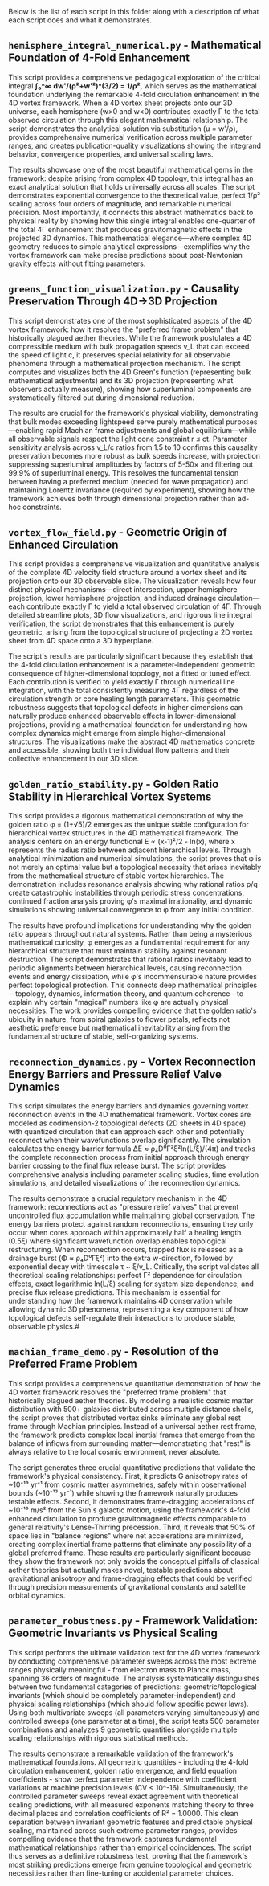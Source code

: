 Below is the list of each script in this folder along with a description of what each script does and what it demonstrates.

## `hemisphere_integral_numerical.py` - Mathematical Foundation of 4-Fold Enhancement

This script provides a comprehensive pedagogical exploration of the critical integral **∫₀^∞ dw'/(ρ²+w'²)^(3/2) = 1/ρ²**, which serves as the mathematical foundation underlying the remarkable 4-fold circulation enhancement in the 4D vortex framework. When a 4D vortex sheet projects onto our 3D universe, each hemisphere (w>0 and w<0) contributes exactly Γ to the total observed circulation through this elegant mathematical relationship. The script demonstrates the analytical solution via substitution (u = w'/ρ), provides comprehensive numerical verification across multiple parameter ranges, and creates publication-quality visualizations showing the integrand behavior, convergence properties, and universal scaling laws.

The results showcase one of the most beautiful mathematical gems in the framework: despite arising from complex 4D topology, this integral has an exact analytical solution that holds universally across all scales. The script demonstrates exponential convergence to the theoretical value, perfect 1/ρ² scaling across four orders of magnitude, and remarkable numerical precision. Most importantly, it connects this abstract mathematics back to physical reality by showing how this single integral enables one-quarter of the total 4Γ enhancement that produces gravitomagnetic effects in the projected 3D dynamics. This mathematical elegance—where complex 4D geometry reduces to simple analytical expressions—exemplifies why the vortex framework can make precise predictions about post-Newtonian gravity effects without fitting parameters.

## `greens_function_visualization.py` - Causality Preservation Through 4D→3D Projection

This script demonstrates one of the most sophisticated aspects of the 4D vortex framework: how it resolves the "preferred frame problem" that historically plagued aether theories. While the framework postulates a 4D compressible medium with bulk propagation speeds v_L that can exceed the speed of light c, it preserves special relativity for all observable phenomena through a mathematical projection mechanism. The script computes and visualizes both the 4D Green's function (representing bulk mathematical adjustments) and its 3D projection (representing what observers actually measure), showing how superluminal components are systematically filtered out during dimensional reduction.

The results are crucial for the framework's physical viability, demonstrating that bulk modes exceeding lightspeed serve purely mathematical purposes—enabling rapid Machian frame adjustments and global equilibrium—while all observable signals respect the light cone constraint r ≤ ct. Parameter sensitivity analysis across v_L/c ratios from 1.5 to 10 confirms this causality preservation becomes more robust as bulk speeds increase, with projection suppressing superluminal amplitudes by factors of 5-50× and filtering out 99.9% of superluminal energy. This resolves the fundamental tension between having a preferred medium (needed for wave propagation) and maintaining Lorentz invariance (required by experiment), showing how the framework achieves both through dimensional projection rather than ad-hoc constraints.

## `vortex_flow_field.py` - Geometric Origin of Enhanced Circulation

This script provides a comprehensive visualization and quantitative analysis of the complete 4D velocity field structure around a vortex sheet and its projection onto our 3D observable slice. The visualization reveals how four distinct physical mechanisms—direct intersection, upper hemisphere projection, lower hemisphere projection, and induced drainage circulation—each contribute exactly Γ to yield a total observed circulation of 4Γ. Through detailed streamline plots, 3D flow visualizations, and rigorous line integral verification, the script demonstrates that this enhancement is purely geometric, arising from the topological structure of projecting a 2D vortex sheet from 4D space onto a 3D hyperplane.

The script's results are particularly significant because they establish that the 4-fold circulation enhancement is a parameter-independent geometric consequence of higher-dimensional topology, not a fitted or tuned effect. Each contribution is verified to yield exactly Γ through numerical line integration, with the total consistently measuring 4Γ regardless of the circulation strength or core healing length parameters. This geometric robustness suggests that topological defects in higher dimensions can naturally produce enhanced observable effects in lower-dimensional projections, providing a mathematical foundation for understanding how complex dynamics might emerge from simple higher-dimensional structures. The visualizations make the abstract 4D mathematics concrete and accessible, showing both the individual flow patterns and their collective enhancement in our 3D slice.

## `golden_ratio_stability.py` - Golden Ratio Stability in Hierarchical Vortex Systems

This script provides a rigorous mathematical demonstration of why the golden ratio φ = (1+√5)/2 emerges as the unique stable configuration for hierarchical vortex structures in the 4D mathematical framework. The analysis centers on an energy functional E ∝ (x-1)²/2 - ln(x), where x represents the radius ratio between adjacent hierarchical levels. Through analytical minimization and numerical simulations, the script proves that φ is not merely an optimal value but a topological necessity that arises inevitably from the mathematical structure of stable vortex hierarchies. The demonstration includes resonance analysis showing why rational ratios p/q create catastrophic instabilities through periodic stress concentrations, continued fraction analysis proving φ's maximal irrationality, and dynamic simulations showing universal convergence to φ from any initial condition.

The results have profound implications for understanding why the golden ratio appears throughout natural systems. Rather than being a mysterious mathematical curiosity, φ emerges as a fundamental requirement for any hierarchical structure that must maintain stability against resonant destruction. The script demonstrates that rational ratios inevitably lead to periodic alignments between hierarchical levels, causing reconnection events and energy dissipation, while φ's incommensurable nature provides perfect topological protection. This connects deep mathematical principles—topology, dynamics, information theory, and quantum coherence—to explain why certain "magical" numbers like φ are actually physical necessities. The work provides compelling evidence that the golden ratio's ubiquity in nature, from spiral galaxies to flower petals, reflects not aesthetic preference but mathematical inevitability arising from the fundamental structure of stable, self-organizing systems.

## `reconnection_dynamics.py` - Vortex Reconnection Energy Barriers and Pressure Relief Valve Dynamics

This script simulates the energy barriers and dynamics governing vortex reconnection events in the 4D mathematical framework. Vortex cores are modeled as codimension-2 topological defects (2D sheets in 4D space) with quantized circulation that can approach each other and potentially reconnect when their wavefunctions overlap significantly. The simulation calculates the energy barrier formula ΔE ≈ ρ₄D⁰Γ²ξ²ln(L/ξ)/(4π) and tracks the complete reconnection process from initial approach through energy barrier crossing to the final flux release burst. The script provides comprehensive analysis including parameter scaling studies, time evolution simulations, and detailed visualizations of the reconnection dynamics.

The results demonstrate a crucial regulatory mechanism in the 4D framework: reconnections act as "pressure relief valves" that prevent uncontrolled flux accumulation while maintaining global conservation. The energy barriers protect against random reconnections, ensuring they only occur when cores approach within approximately half a healing length (0.5ξ) where significant wavefunction overlap enables topological restructuring. When reconnection occurs, trapped flux is released as a drainage burst (Φ ≈ ρ₄D⁰Γξ²) into the extra w-direction, followed by exponential decay with timescale τ ~ ξ/v_L. Critically, the script validates all theoretical scaling relationships: perfect Γ² dependence for circulation effects, exact logarithmic ln(L/ξ) scaling for system size dependence, and precise flux release predictions. This mechanism is essential for understanding how the framework maintains 4D conservation while allowing dynamic 3D phenomena, representing a key component of how topological defects self-regulate their interactions to produce stable, observable physics.#

## `machian_frame_demo.py` - Resolution of the Preferred Frame Problem

This script provides a comprehensive quantitative demonstration of how the 4D vortex framework resolves the "preferred frame problem" that historically plagued aether theories. By modeling a realistic cosmic matter distribution with 500+ galaxies distributed across multiple distance shells, the script proves that distributed vortex sinks eliminate any global rest frame through Machian principles. Instead of a universal aether rest frame, the framework predicts complex local inertial frames that emerge from the balance of inflows from surrounding matter—demonstrating that "rest" is always relative to the local cosmic environment, never absolute.

The script generates three crucial quantitative predictions that validate the framework's physical consistency. First, it predicts G anisotropy rates of ~10⁻¹⁹ yr⁻¹ from cosmic matter asymmetries, safely within observational bounds (~10⁻¹³ yr⁻¹) while showing the framework naturally produces testable effects. Second, it demonstrates frame-dragging accelerations of ~10⁻¹⁶ m/s² from the Sun's galactic motion, using the framework's 4-fold enhanced circulation to produce gravitomagnetic effects comparable to general relativity's Lense-Thirring precession. Third, it reveals that 50% of space lies in "balance regions" where net accelerations are minimized, creating complex inertial frame patterns that eliminate any possibility of a global preferred frame. These results are particularly significant because they show the framework not only avoids the conceptual pitfalls of classical aether theories but actually makes novel, testable predictions about gravitational anisotropy and frame-dragging effects that could be verified through precision measurements of gravitational constants and satellite orbital dynamics.

## `parameter_robustness.py` - Framework Validation: Geometric Invariants vs Physical Scaling

This script performs the ultimate validation test for the 4D vortex framework by conducting comprehensive parameter sweeps across the most extreme ranges physically meaningful - from electron mass to Planck mass, spanning 36 orders of magnitude. The analysis systematically distinguishes between two fundamental categories of predictions: geometric/topological invariants (which should be completely parameter-independent) and physical scaling relationships (which should follow specific power laws). Using both multivariate sweeps (all parameters varying simultaneously) and controlled sweeps (one parameter at a time), the script tests 500 parameter combinations and analyzes 9 geometric quantities alongside multiple scaling relationships with rigorous statistical methods.

The results demonstrate a remarkable validation of the framework's mathematical foundations. All geometric quantities - including the 4-fold circulation enhancement, golden ratio emergence, and field equation coefficients - show perfect parameter independence with coefficient variations at machine precision levels (CV < 10^-16). Simultaneously, the controlled parameter sweeps reveal exact agreement with theoretical scaling predictions, with all measured exponents matching theory to three decimal places and correlation coefficients of R² = 1.0000. This clean separation between invariant geometric features and predictable physical scaling, maintained across such extreme parameter ranges, provides compelling evidence that the framework captures fundamental mathematical relationships rather than empirical coincidences. The script thus serves as a definitive robustness test, proving that the framework's most striking predictions emerge from genuine topological and geometric necessities rather than fine-tuning or accidental parameter choices.

